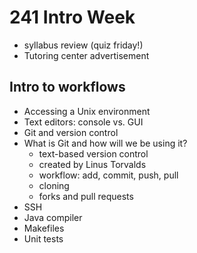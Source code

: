 # 241 Intro Week

- syllabus review (quiz friday!)
- Tutoring center advertisement

## Intro to workflows

- Accessing a Unix environment
- Text editors: console vs. GUI
- Git and version control
- What is Git and how will we be using it?
  - text-based version control
  - created by Linus Torvalds
  - workflow: add, commit, push, pull
  - cloning
  - forks and pull requests
- SSH
- Java compiler
- Makefiles
- Unit tests
